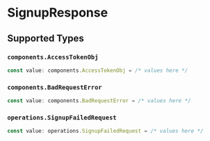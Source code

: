 # SignupResponse


## Supported Types

### `components.AccessTokenObj`

```typescript
const value: components.AccessTokenObj = /* values here */
```

### `components.BadRequestError`

```typescript
const value: components.BadRequestError = /* values here */
```

### `operations.SignupFailedRequest`

```typescript
const value: operations.SignupFailedRequest = /* values here */
```

